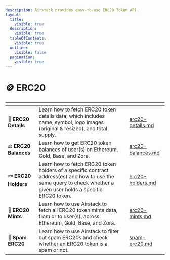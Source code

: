 ```yaml
---
description: Airstack provides easy-to-use ERC20 Token API.
layout:
  title:
    visible: true
  description:
    visible: true
  tableOfContents:
    visible: true
  outline:
    visible: false
  pagination:
    visible: true
---
```


# 🪙 ERC20

<table data-view="cards"><thead><tr><th></th><th></th><th></th><th data-hidden data-card-target data-type="content-ref"></th></tr></thead><tbody><tr><td><span data-gb-custom-inline data-tag="emoji" data-code="1f4d1">📑</span> <strong>ERC20 Details</strong></td><td>Learn how to fetch ERC20 token details data, which includes name, symbol, logo images (original &#x26; resized), and total supply.</td><td></td><td><a href="erc20-details.md">erc20-details.md</a></td></tr><tr><td><span data-gb-custom-inline data-tag="emoji" data-code="2696">⚖</span> <strong>ERC20 Balances</strong></td><td>Learn how to get ERC20 token balances of user(s) on Ethereum, Gold, Base, and Zora.</td><td></td><td><a href="erc20-balances.md">erc20-balances.md</a></td></tr><tr><td><span data-gb-custom-inline data-tag="emoji" data-code="1f5dd">🗝</span> <strong>ERC20 Holders</strong></td><td>Learn how to fetch ERC20 token holders of a specific contract address(es) and how to use the same query to check whether a given user holds a specific ERC20 token.</td><td></td><td><a href="erc20-holders.md">erc20-holders.md</a></td></tr><tr><td><span data-gb-custom-inline data-tag="emoji" data-code="1f45b">👛</span> <strong>ERC20 Mints</strong></td><td>Learn how to use Airstack to fetch all ERC20 token mints data, from or to user(s), across Ethereum, Gold, Base, and Zora.</td><td></td><td><a href="erc20-mints.md">erc20-mints.md</a></td></tr><tr><td><span data-gb-custom-inline data-tag="emoji" data-code="1f9f9">🧹</span> <strong>Spam ERC20</strong></td><td>Learn how to use Airstack to filter out spam ERC20s and check whether an ERC20 token is a spam or not.</td><td></td><td><a href="spam-erc20.md">spam-erc20.md</a></td></tr></tbody></table>
